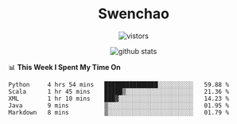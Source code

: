 <h1 align="center">Swenchao</h3>

<p align="center">
  <img src="https://visitor-badge.glitch.me/badge?page_id=swenchao" alt="vistors" />
</p>

<p align="center">
  <img src="https://github-readme-stats.vercel.app/api?username=Swenchao&count_private=true&show_icons=true&theme=vue-dark&hide_title=true" alt="github stats" />
</p>

📊 **This Week I Spent My Time On** 

<!--START_SECTION:waka-->
```text
Python     4 hrs 54 mins   ███████████████░░░░░░░░░░   59.88 % 
Scala      1 hr 45 mins    █████▒░░░░░░░░░░░░░░░░░░░   21.36 % 
XML        1 hr 10 mins    ███▓░░░░░░░░░░░░░░░░░░░░░   14.23 % 
Java       9 mins          ▒░░░░░░░░░░░░░░░░░░░░░░░░   01.95 % 
Markdown   8 mins          ▒░░░░░░░░░░░░░░░░░░░░░░░░   01.79 % 
```
<!--END_SECTION:waka-->
